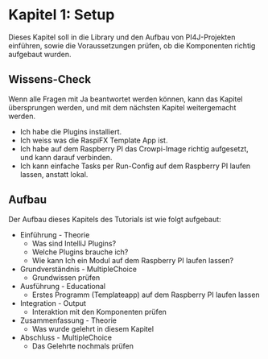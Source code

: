 # Kapitel 1: Setup

Dieses Kapitel soll in die Library und den Aufbau von PI4J-Projekten einführen, sowie 
die Voraussetzungen prüfen, ob die Komponenten richtig aufgebaut wurden.

## Wissens-Check
Wenn alle Fragen mit Ja beantwortet werden können, kann das Kapitel übersprungen werden, 
und mit dem nächsten Kapitel weitergemacht werden.
- Ich habe die Plugins installiert.
- Ich weiss was die RaspiFX Template App ist.
- Ich habe auf dem Raspberry PI das Crowpi-Image richtig aufgesetzt, und kann darauf verbinden.
- Ich kann einfache Tasks per Run-Config auf dem Raspberry PI laufen lassen, anstatt lokal.

## Aufbau
Der Aufbau dieses Kapitels des Tutorials ist wie folgt aufgebaut:
- Einführung - Theorie
  - Was sind IntelliJ Plugins?
  - Welche Plugins brauche ich?
  - Wie kann Ich ein Modul auf dem Raspberry PI laufen lassen?
- Grundverständnis - MultipleChoice
  - Grundwissen prüfen
- Ausführung - Educational
  - Erstes Programm (Templateapp) auf dem Raspberry PI laufen lassen
- Integration - Output
  - Interaktion mit den Komponenten prüfen
- Zusammenfassung - Theorie
  - Was wurde gelehrt in diesem Kapitel
- Abschluss - MultipleChoice
  - Das Gelehrte nochmals prüfen